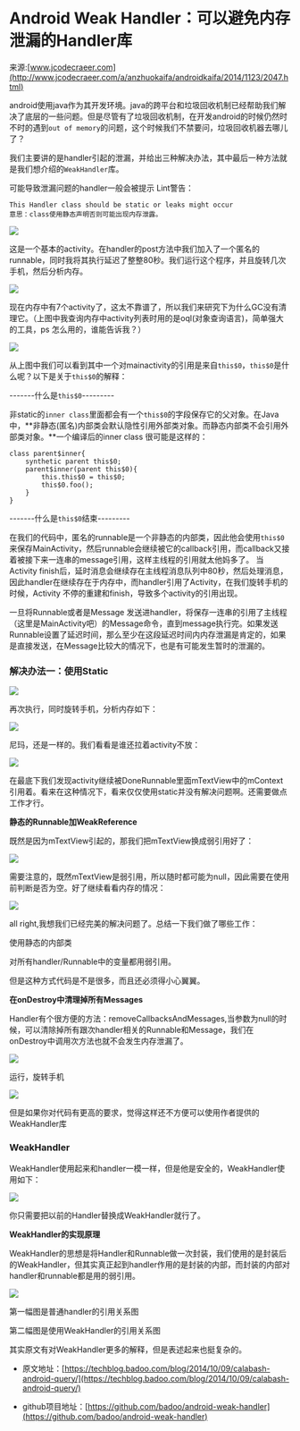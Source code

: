 # Android Weak Handler：可以避免内存泄漏的Handler库

来源:[www.jcodecraeer.com](http://www.jcodecraeer.com/a/anzhuokaifa/androidkaifa/2014/1123/2047.html)

android使用java作为其开发环境。java的跨平台和垃圾回收机制已经帮助我们解决了底层的一些问题。但是尽管有了垃圾回收机制，在开发android的时候仍然时不时的遇到`out of memory`的问题，这个时候我们不禁要问，垃圾回收机器去哪儿了？

我们主要讲的是handler引起的泄漏，并给出三种解决办法，其中最后一种方法就是我们想介绍的`WeakHandler`库。

可能导致泄漏问题的handler一般会被提示 Lint警告：

```
This Handler class should be static or leaks might occur 
意思：class使用静态声明否则可能出现内存泄露。
```

![](3/weak-handler-1.png)

这是一个基本的activity。在handler的post方法中我们加入了一个匿名的runnable，同时我将其执行延迟了整整80秒。我们运行这个程序，并且旋转几次手机，然后分析内存。

![](3/weak-handler-2.png)

现在内存中有7个activity了，这太不靠谱了，所以我们来研究下为什么GC没有清理它。（上图中我查询内存中activity列表时用的是oql(对象查询语言)，简单强大的工具，ps 怎么用的，谁能告诉我？）

![](3/weak-handler-3.png)

从上图中我们可以看到其中一个对mainactivity的引用是来自`this$0`，`this$0`是什么呢？以下是关于`this$0`的解释：

-------什么是`this$0`---------

非static的`inner class`里面都会有一个`this$0`的字段保存它的父对象。在Java中，**非静态(匿名)内部类会默认隐性引用外部类对象。而静态内部类不会引用外部类对象。**一个编译后的inner class 很可能是这样的：

```
class parent$inner{
	synthetic parent this$0;
	parent$inner(parent this$0){
		this.this$0 = this$0;
		this$0.foo();
	}
}
```
-------什么是`this$0`结束---------

在我们的代码中，匿名的runnable是一个非静态的内部类，因此他会使用`this$0`来保存MainActivity，然后runnable会继续被它的callback引用，而callback又接着被接下来一连串的message引用，这样主线程的引用就太他妈多了。 当Activity finish后，延时消息会继续存在主线程消息队列中80秒，然后处理消息，因此handler在继续存在于内存中，而handler引用了Activity，在我们旋转手机的时候，Activity 不停的重建和finish，导致多个activity的引用出现。

一旦将Runnable或者是Message 发送进handler，将保存一连串的引用了主线程（这里是MainActivity吧）的Message命令，直到message执行完。如果发送Runnable设置了延迟时间，那么至少在这段延迟时间内内存泄漏是肯定的，如果是直接发送，在Message比较大的情况下，也是有可能发生暂时的泄漏的。



### 解决办法一：使用Static

![](3/weak-handler-4.png)

再次执行，同时旋转手机，分析内存如下：

![](3/weak-handler-5.png)

尼玛，还是一样的。我们看看是谁还拉着activity不放：

![](3/weak-handler-6.png)

在最底下我们发现activity继续被DoneRunnable里面mTextView中的mContext引用着。看来在这种情况下，看来仅仅使用static并没有解决问题啊。还需要做点工作才行。



**静态的Runnable加WeakReference**

既然是因为mTextView引起的，那我们把mTextView换成弱引用好了：

![](3/weak-handler-7.png)

需要注意的，既然mTextView是弱引用，所以随时都可能为null，因此需要在使用前判断是否为空。好了继续看看内存的情况：

![](3/weak-handler-8.png)

all right,我想我们已经完美的解决问题了。总结一下我们做了哪些工作：

使用静态的内部类

对所有handler/Runnable中的变量都用弱引用。

但是这种方式代码是不是很多，而且还必须得小心翼翼。



**在onDestroy中清理掉所有Messages**

Handler有个很方便的方法：removeCallbacksAndMessages,当参数为null的时候，可以清除掉所有跟次handler相关的Runnable和Message，我们在onDestroy中调用次方法也就不会发生内存泄漏了。

![](3/weak-handler-9.png)

运行，旋转手机

![](3/weak-handler-10.png)

但是如果你对代码有更高的要求，觉得这样还不方便可以使用作者提供的WeakHandler库



### WeakHandler

WeakHandler使用起来和handler一模一样，但是他是安全的，WeakHandler使用如下：

![](3/weak-handler-11.png)

你只需要把以前的Handler替换成WeakHandler就行了。



**WeakHandler的实现原理**

WeakHandler的思想是将Handler和Runnable做一次封装，我们使用的是封装后的WeakHandler，但其实真正起到handler作用的是封装的内部，而封装的内部对handler和runnable都是用的弱引用。

![](3/weak-handler-12.png)

第一幅图是普通handler的引用关系图

第二幅图是使用WeakHandler的引用关系图

其实原文有对WeakHandler更多的解释，但是表述起来也挺复杂的。

* 原文地址：[https://techblog.badoo.com/blog/2014/10/09/calabash-android-query/](https://techblog.badoo.com/blog/2014/10/09/calabash-android-query/)

* github项目地址：[https://github.com/badoo/android-weak-handler](https://github.com/badoo/android-weak-handler)


